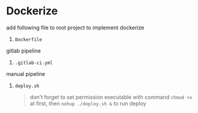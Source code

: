 # Dockerize

add following file to root project to implement dockerize
1. `Dockerfile`

gitlab pipeline
1. `.gitlab-ci.yml`

manual pipeline
1. `deploy.sh`
    > don't forget to set permission executable with command `chmod +x` at first, then `nohup ./deploy.sh &` to run deploy